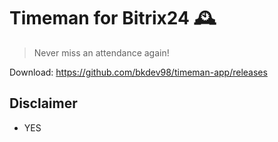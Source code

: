# Timeman for Bitrix24 🕰

> Never miss an attendance again!

Download: https://github.com/bkdev98/timeman-app/releases

## Disclaimer

- YES
